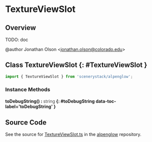 # TextureViewSlot

## Overview

TODO: doc

@author Jonathan Olson &lt;jonathan.olson@colorado.edu&gt;

## Class TextureViewSlot {: #TextureViewSlot }


```js
import { TextureViewSlot } from 'scenerystack/alpenglow';
```
### Instance Methods

#### toDebugString() : <span style="font-weight: 400; opacity: 80%;">string</span> {: #toDebugString data-toc-label='toDebugString' }



## Source Code

See the source for [TextureViewSlot.ts](https://github.com/phetsims/alpenglow/blob/main/js/webgpu/compute/TextureViewSlot.ts) in the [alpenglow](https://github.com/phetsims/alpenglow) repository.
